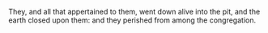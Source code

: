 They, and all that appertained to them, went down alive into the pit, and the earth closed upon them: and they perished from among the congregation.
